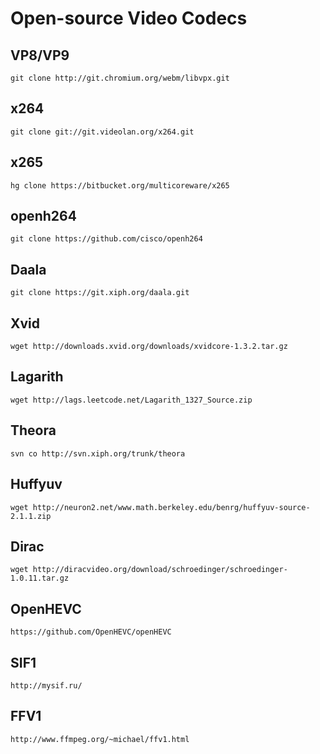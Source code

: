 # Open-source Video Codecs

## VP8/VP9
    
    git clone http://git.chromium.org/webm/libvpx.git

## x264
    
    git clone git://git.videolan.org/x264.git

## x265
    
    hg clone https://bitbucket.org/multicoreware/x265 

## openh264
    
    git clone https://github.com/cisco/openh264

## Daala
    
    git clone https://git.xiph.org/daala.git

## Xvid
    
    wget http://downloads.xvid.org/downloads/xvidcore-1.3.2.tar.gz

## Lagarith 

    wget http://lags.leetcode.net/Lagarith_1327_Source.zip

## Theora
   
    svn co http://svn.xiph.org/trunk/theora

## Huffyuv
    
    wget http://neuron2.net/www.math.berkeley.edu/benrg/huffyuv-source-2.1.1.zip

## Dirac
   
    wget http://diracvideo.org/download/schroedinger/schroedinger-1.0.11.tar.gz

## OpenHEVC

    https://github.com/OpenHEVC/openHEVC

## SIF1 

    http://mysif.ru/

## FFV1

    http://www.ffmpeg.org/~michael/ffv1.html
